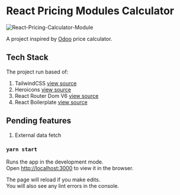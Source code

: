 # React Pricing Modules Calculator

![React-Pricing-Calculator-Module](https://user-images.githubusercontent.com/71604744/143783312-73266c74-cad4-428f-9a8c-e87146ad9cc7.jpg)

A project inspired by [Odoo](https://www.odoo.com/es_ES/pricing) price calculator.

## Tech Stack

The project run based of:

1. TailwindCSS [view source](https://tailwindcss.com/)
2. Heroicons [view source](https://heroicons.dev/)
3. React Router Dom V6 [view source](https://reactrouter.com/)
4. React Boilerplate [view source](https://github.com/antonagency/react-boilerplate)

## Pending features

1. External data fetch

### `yarn start`

Runs the app in the development mode.\
Open [http://localhost:3000](http://localhost:3000) to view it in the browser.

The page will reload if you make edits.\
You will also see any lint errors in the console.
